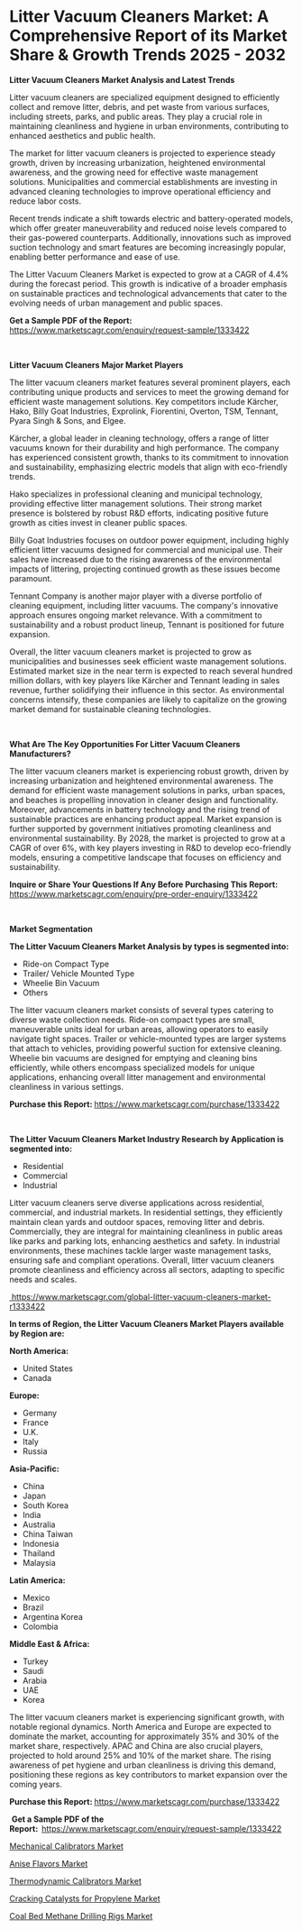 <p><h1>Litter Vacuum Cleaners Market: A Comprehensive Report of its Market Share & Growth Trends 2025 - 2032</h1></p><p><strong>Litter Vacuum Cleaners Market Analysis and Latest Trends</strong></p>
<p><p>Litter vacuum cleaners are specialized equipment designed to efficiently collect and remove litter, debris, and pet waste from various surfaces, including streets, parks, and public areas. They play a crucial role in maintaining cleanliness and hygiene in urban environments, contributing to enhanced aesthetics and public health.</p><p>The market for litter vacuum cleaners is projected to experience steady growth, driven by increasing urbanization, heightened environmental awareness, and the growing need for effective waste management solutions. Municipalities and commercial establishments are investing in advanced cleaning technologies to improve operational efficiency and reduce labor costs. </p><p>Recent trends indicate a shift towards electric and battery-operated models, which offer greater maneuverability and reduced noise levels compared to their gas-powered counterparts. Additionally, innovations such as improved suction technology and smart features are becoming increasingly popular, enabling better performance and ease of use. </p><p>The Litter Vacuum Cleaners Market is expected to grow at a CAGR of 4.4% during the forecast period. This growth is indicative of a broader emphasis on sustainable practices and technological advancements that cater to the evolving needs of urban management and public spaces.</p></p>
<p><strong>Get a Sample PDF of the Report:&nbsp;</strong> <a href="https://www.marketscagr.com/enquiry/request-sample/1333422?utm_campaign=2012&utm_medium=2&utm_source=Github&utm_content=ia&utm_term=24032025&utm_id=litter-vacuum-cleaners">https://www.marketscagr.com/enquiry/request-sample/1333422</a></p>
<p>&nbsp;</p>
<p><strong>Litter Vacuum Cleaners Major Market Players</strong></p>
<p><p>The litter vacuum cleaners market features several prominent players, each contributing unique products and services to meet the growing demand for efficient waste management solutions. Key competitors include Kärcher, Hako, Billy Goat Industries, Exprolink, Fiorentini, Overton, TSM, Tennant, Pyara Singh & Sons, and Elgee.</p><p>Kärcher, a global leader in cleaning technology, offers a range of litter vacuums known for their durability and high performance. The company has experienced consistent growth, thanks to its commitment to innovation and sustainability, emphasizing electric models that align with eco-friendly trends.</p><p>Hako specializes in professional cleaning and municipal technology, providing effective litter management solutions. Their strong market presence is bolstered by robust R&D efforts, indicating positive future growth as cities invest in cleaner public spaces.</p><p>Billy Goat Industries focuses on outdoor power equipment, including highly efficient litter vacuums designed for commercial and municipal use. Their sales have increased due to the rising awareness of the environmental impacts of littering, projecting continued growth as these issues become paramount.</p><p>Tennant Company is another major player with a diverse portfolio of cleaning equipment, including litter vacuums. The company's innovative approach ensures ongoing market relevance. With a commitment to sustainability and a robust product lineup, Tennant is positioned for future expansion.</p><p>Overall, the litter vacuum cleaners market is projected to grow as municipalities and businesses seek efficient waste management solutions. Estimated market size in the near term is expected to reach several hundred million dollars, with key players like Kärcher and Tennant leading in sales revenue, further solidifying their influence in this sector. As environmental concerns intensify, these companies are likely to capitalize on the growing market demand for sustainable cleaning technologies.</p></p>
<p>&nbsp;</p>
<p><strong>What Are The Key Opportunities For Litter Vacuum Cleaners Manufacturers?</strong></p>
<p><p>The litter vacuum cleaners market is experiencing robust growth, driven by increasing urbanization and heightened environmental awareness. The demand for efficient waste management solutions in parks, urban spaces, and beaches is propelling innovation in cleaner design and functionality. Moreover, advancements in battery technology and the rising trend of sustainable practices are enhancing product appeal. Market expansion is further supported by government initiatives promoting cleanliness and environmental sustainability. By 2028, the market is projected to grow at a CAGR of over 6%, with key players investing in R&D to develop eco-friendly models, ensuring a competitive landscape that focuses on efficiency and sustainability.</p></p>
<p><strong>Inquire or Share Your Questions If Any Before Purchasing This Report:</strong> <a href="https://www.marketscagr.com/enquiry/pre-order-enquiry/1333422?utm_campaign=2012&utm_medium=2&utm_source=Github&utm_content=ia&utm_term=24032025&utm_id=litter-vacuum-cleaners">https://www.marketscagr.com/enquiry/pre-order-enquiry/1333422</a></p>
<p>&nbsp;</p>
<p><strong>Market Segmentation</strong></p>
<p><strong>The Litter Vacuum Cleaners Market Analysis by types is segmented into:</strong></p>
<p><ul><li>Ride-on Compact Type</li><li>Trailer/ Vehicle Mounted Type</li><li>Wheelie Bin Vacuum</li><li>Others</li></ul></p>
<p><p>The litter vacuum cleaners market consists of several types catering to diverse waste collection needs. Ride-on compact types are small, maneuverable units ideal for urban areas, allowing operators to easily navigate tight spaces. Trailer or vehicle-mounted types are larger systems that attach to vehicles, providing powerful suction for extensive cleaning. Wheelie bin vacuums are designed for emptying and cleaning bins efficiently, while others encompass specialized models for unique applications, enhancing overall litter management and environmental cleanliness in various settings.</p></p>
<p><strong>Purchase this Report:&nbsp;</strong><a href="https://www.marketscagr.com/purchase/1333422?utm_campaign=2012&utm_medium=2&utm_source=Github&utm_content=ia&utm_term=24032025&utm_id=litter-vacuum-cleaners">https://www.marketscagr.com/purchase/1333422</a></p>
<p>&nbsp;</p>
<p><strong>The Litter Vacuum Cleaners Market Industry Research by Application is segmented into:</strong></p>
<p><ul><li>Residential</li><li>Commercial</li><li>Industrial</li></ul></p>
<p><p>Litter vacuum cleaners serve diverse applications across residential, commercial, and industrial markets. In residential settings, they efficiently maintain clean yards and outdoor spaces, removing litter and debris. Commercially, they are integral for maintaining cleanliness in public areas like parks and parking lots, enhancing aesthetics and safety. In industrial environments, these machines tackle larger waste management tasks, ensuring safe and compliant operations. Overall, litter vacuum cleaners promote cleanliness and efficiency across all sectors, adapting to specific needs and scales.</p></p>
<p><a href="https://www.marketscagr.com/global-litter-vacuum-cleaners-market-r1333422?utm_campaign=2012&utm_medium=2&utm_source=Github&utm_content=ia&utm_term=24032025&utm_id=litter-vacuum-cleaners">&nbsp;https://www.marketscagr.com/global-litter-vacuum-cleaners-market-r1333422</a></p>
<p><strong>In terms of Region, the Litter Vacuum Cleaners Market Players available by Region are:</strong></p>
<p>
    <p> <strong> North America: </strong>
        <ul>
            <li>United States</li>
            <li>Canada</li>
        </ul>
        </p> 
    <p> <strong> Europe: </strong>
        <ul>
            <li>Germany</li>
            <li>France</li>
            <li>U.K.</li>
            <li>Italy</li>
            <li>Russia</li>
        </ul>
        </p> 
    <p> <strong> Asia-Pacific: </strong>
        <ul>
            <li>China</li>
            <li>Japan</li>
            <li>South Korea</li>
            <li>India</li>
            <li>Australia</li>
            <li>China Taiwan</li>
            <li>Indonesia</li>
            <li>Thailand</li>
            <li>Malaysia</li>
        </ul>
        </p> 
    <p> <strong> Latin America: </strong>
        <ul>
            <li>Mexico</li>
            <li>Brazil</li>
            <li>Argentina Korea</li>
            <li>Colombia</li>
        </ul>
        </p> 
    <p> <strong> Middle East & Africa: </strong>
        <ul>
            <li>Turkey</li>
            <li>Saudi</li>
            <li>Arabia</li>
            <li>UAE</li>
            <li>Korea</li>
        </ul>
    </p>
    </p>
<p><p>The litter vacuum cleaners market is experiencing significant growth, with notable regional dynamics. North America and Europe are expected to dominate the market, accounting for approximately 35% and 30% of the market share, respectively. APAC and China are also crucial players, projected to hold around 25% and 10% of the market share. The rising awareness of pet hygiene and urban cleanliness is driving this demand, positioning these regions as key contributors to market expansion over the coming years.</p></p>
<p><strong>Purchase this Report: </strong><a href="https://www.marketscagr.com/purchase/1333422?utm_campaign=2012&utm_medium=2&utm_source=Github&utm_content=ia&utm_term=24032025&utm_id=litter-vacuum-cleaners">https://www.marketscagr.com/purchase/1333422</a></p>
<p>&nbsp;<strong>Get a Sample PDF of the Report:&nbsp;&nbsp;</strong><a href="https://www.marketscagr.com/enquiry/request-sample/1333422?utm_campaign=2012&utm_medium=2&utm_source=Github&utm_content=ia&utm_term=24032025&utm_id=litter-vacuum-cleaners">https://www.marketscagr.com/enquiry/request-sample/1333422</a></p>
<p><strong></strong></p>
<p><p><a href="https://github.com/zahrigayda1h/Market-Research-Report-List-1/blob/main/mechanical-calibrators-market.md?utm_campaign=2012&utm_medium=2&utm_source=Github&utm_content=ia&utm_term=24032025&utm_id=litter-vacuum-cleaners">Mechanical Calibrators Market</a></p><p><a href="https://github.com/ChiragRP21/Market-Research-Report-List-7/blob/main/anise-flavors-market.md?utm_campaign=2012&utm_medium=2&utm_source=Github&utm_content=ia&utm_term=24032025&utm_id=litter-vacuum-cleaners">Anise Flavors Market</a></p><p><a href="https://github.com/fettycahow90/Market-Research-Report-List-1/blob/main/thermodynamic-calibrators-market.md?utm_campaign=2012&utm_medium=2&utm_source=Github&utm_content=ia&utm_term=24032025&utm_id=litter-vacuum-cleaners">Thermodynamic Calibrators Market</a></p><p><a href="https://github.com/piskofraisel/Market-Research-Report-List-1/blob/main/cracking-catalysts-for-propylene-market.md?utm_campaign=2012&utm_medium=2&utm_source=Github&utm_content=ia&utm_term=24032025&utm_id=litter-vacuum-cleaners">Cracking Catalysts for Propylene Market</a></p><p><a href="https://github.com/grimssummouc/Market-Research-Report-List-1/blob/main/coal-bed-methane-drilling-rigs-market.md?utm_campaign=2012&utm_medium=2&utm_source=Github&utm_content=ia&utm_term=24032025&utm_id=litter-vacuum-cleaners">Coal Bed Methane Drilling Rigs Market</a></p></p>